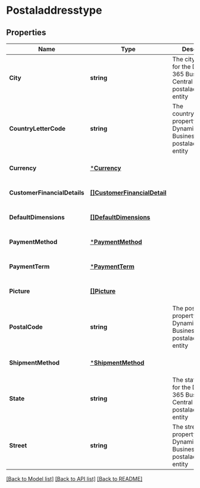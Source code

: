 # Postaladdresstype

## Properties
Name | Type | Description | Notes
------------ | ------------- | ------------- | -------------
**City** | **string** | The city property for the Dynamics 365 Business Central postaladdresstype entity | [optional] [default to null]
**CountryLetterCode** | **string** | The countryLetterCode property for the Dynamics 365 Business Central postaladdresstype entity | [optional] [default to null]
**Currency** | [***Currency**](currency.md) |  | [optional] [default to null]
**CustomerFinancialDetails** | [**[]CustomerFinancialDetail**](customerFinancialDetail.md) |  | [optional] [default to null]
**DefaultDimensions** | [**[]DefaultDimensions**](defaultDimensions.md) |  | [optional] [default to null]
**PaymentMethod** | [***PaymentMethod**](paymentMethod.md) |  | [optional] [default to null]
**PaymentTerm** | [***PaymentTerm**](paymentTerm.md) |  | [optional] [default to null]
**Picture** | [**[]Picture**](picture.md) |  | [optional] [default to null]
**PostalCode** | **string** | The postalCode property for the Dynamics 365 Business Central postaladdresstype entity | [optional] [default to null]
**ShipmentMethod** | [***ShipmentMethod**](shipmentMethod.md) |  | [optional] [default to null]
**State** | **string** | The state property for the Dynamics 365 Business Central postaladdresstype entity | [optional] [default to null]
**Street** | **string** | The street property for the Dynamics 365 Business Central postaladdresstype entity | [optional] [default to null]

[[Back to Model list]](../README.md#documentation-for-models) [[Back to API list]](../README.md#documentation-for-api-endpoints) [[Back to README]](../README.md)

